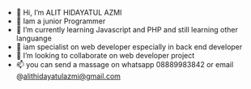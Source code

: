 - 👋 Hi, I’m ALIT HIDAYATUL AZMI
- 👀 Iam a junior Programmer
- 🌱 I’m currently learning Javascript and PHP and still learning other languange
- 🌱 iam specialist on web developer especially in back end developer
- 💞️ I’m looking to collaborate on web developer project
- 📫 you can send a massage on whatsapp 08889983842 or email @alithidayatulazmi@gmail.com

<!---
AlitAzmi07/AlitAzmi07 is a ✨ special ✨ repository because its `README.md` (this file) appears on your GitHub profile.
You can click the Preview link to take a look at your changes.
--->
